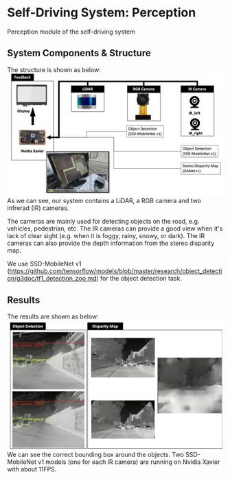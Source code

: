 # Self-Driving System: Perception
Perception module of the self-driving system


## System Components & Structure
The structure is shown as below:
![sys](sys.png)
As we can see, our system contains a LiDAR, a RGB camera and two infrerad (IR) cameras. 

The cameras are mainly used for detecting objects on the road, e.g. vehicles, pedestrian, etc. The IR cameras can provide a good view when it's lack of clear sight (e.g. when it is foggy, rainy, snowy, or dark). The IR cameras can also provide the depth information from the stereo disparity map. 

We use SSD-MobileNet v1 (https://github.com/tensorflow/models/blob/master/research/object_detection/g3doc/tf1_detection_zoo.md) for the object detection task. 

## Results
The results are shown as below:
![res](result.png)
We can see the correct bounding box around the objects. Two SSD-MobileNet v1 models (one for each IR camera) are running on Nvidia Xavier with about 11FPS.

